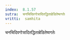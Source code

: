 ```yaml
---
index:  8.1.57
sutra:  चनचिदिवगोत्रादितद्धिताम्रेडितेष्वगतेः
vritti:  samhita 
---
```


चनचिदिवगोत्रादितद्धिताम्रेडितेष्वगतेः

